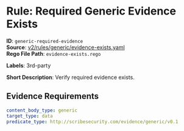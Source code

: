 # Rule: Required Generic Evidence Exists

**ID**: `generic-required-evidence`  
**Source**: [v2/rules/generic/evidence-exists.yaml](https://github.com/scribe-public/sample-policies/v2/rules/generic/evidence-exists.yaml)  
**Rego File Path**: `evidence-exists.rego`  

**Labels**: 3rd-party

**Short Description**: Verify required evidence exists.

## Evidence Requirements

```yaml
content_body_type: generic
target_type: data
predicate_type: http://scribesecurity.com/evidence/generic/v0.1
```
